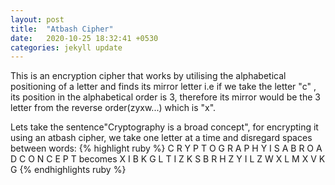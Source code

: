 ```yaml
---
layout: post
title:  "Atbash Cipher"
date:   2020-10-25 18:32:41 +0530
categories: jekyll update
---
```

This is an encryption cipher that works by utilising the alphabetical positioning of a letter and finds its mirror letter i.e if we take the letter "c" , its position in the alphabetical order is 3, therefore its mirror would be the 3 letter from the reverse order(zyxw...) which is "x".

Lets take the sentence"Cryptography is a broad concept", for encrypting it using an atbash cipher, we take one letter at a time and disregard spaces between words:
{% highlight ruby %}
C R Y P T O G R A P H Y I S A B R O A D C O N C E P T
becomes
X I B K G L T I Z K S B R H Z Y I L Z W X L M X V K G
{% endhighlights ruby %}

